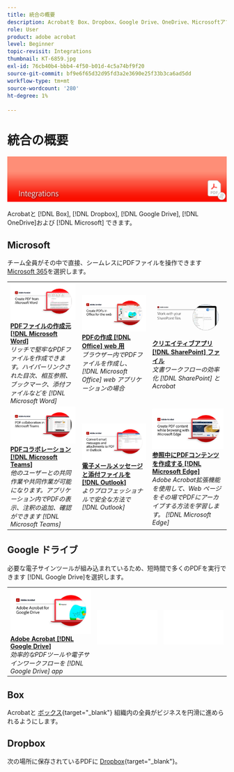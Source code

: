 ```yaml
---
title: 統合の概要
description: Acrobatを Box、Dropbox、Google Drive、OneDrive、Microsoftアプリと連携
role: User
product: adobe acrobat
level: Beginner
topic-revisit: Integrations
thumbnail: KT-6859.jpg
exl-id: 76cb40b4-bbb4-4f50-b01d-4c5a74bf9f20
source-git-commit: bf9e6f65d32d95fd3a2e3690e25f33b3ca6ad5dd
workflow-type: tm+mt
source-wordcount: '280'
ht-degree: 1%

---
```


# 統合の概要

![Acrobat Integrate Image](../assets/Hero-Integrate.png)

Acrobatと [!DNL Box], [!DNL Dropbox], [!DNL Google Drive], [!DNL OneDrive]および [!DNL Microsoft] できます。

## Microsoft

チーム全員がその中で直接、シームレスにPDFファイルを操作できます [Microsoft 365](https://www.adobe.com/documentcloud/integrations/microsoft-office-365.html)を選択します。

<table style="table-layout:fixed">
<tr>
  <td>
    <a href="createfromword.md">
      <img alt="Microsoft Word からのPDFファイルの作成" src="../assets/CreateWord.png" />
    </a>
    <div>
    <a href="createfromword.md"><strong>PDFファイルの作成元 [!DNL Microsoft Word]</strong></a>
    </div>
    <em>リッチで堅牢なPDFファイルを作成できます。ハイパーリンクされた目次、相互参照、ブックマーク、添付ファイルなどを [!DNL Microsoft Word]</em>
    <br>
  </td>
  <td>
    <a href="createofficeweb.md">
      <img alt="PDFの作成 [!DNL Office] web 用" src="../assets/Officeweb_1280.png" />
    </a>
    <div>
    <a href="createofficeweb.md"><strong>PDFの作成 [!DNL Office] web 用</strong></a>
    </div>
    <em>ブラウザー内でPDFファイルを作成し、 [!DNL Microsoft Office] web アプリケーションの場合</em>
    <br>
  </td>  
  <td>
    <a href="acrobatandsp.md">
      <img alt="クリエイティブアプリ [!DNL SharePoint] ファイル" src="../assets/SharePoint.png" />
    </a>
    <div>
    <a href="acrobatandsp.md"><strong>クリエイティブアプリ [!DNL SharePoint] ファイル</strong></a>
    </div>
    <em>文書ワークフローの効率化 [!DNL SharePoint] とAcrobat</em>
    <br>
  </td>  
</tr>
<tr>
  <td>
    <a href="acrobatandteams.md">
      <img alt="PDFコラボレーション [!DNL Microsoft Teams]" src="../assets/MicrosoftTeams.png" />
    </a>
    <div>
    <a href="acrobatandteams.md"><strong>PDFコラボレーション [!DNL Microsoft Teams]</strong></a>
    </div>
    <em>他のユーザーとの共同作業や共同作業が可能になります。アプリケーション内でPDFの表示、注釈の追加、確認ができます [!DNL Microsoft Teams]</em>
    <br>
  </td>
  <td>
    <a href="outlook.md">
      <img alt="Outlook で電子メールメッセージと添付ファイルをPDFに変換する" src="../assets/Outlook.jpg" />
    </a>
    <div>
    <a href="outlook.md"><strong>電子メールメッセージと添付ファイルを [!DNL Outlook]</strong></a>
    </div>
    <em>よりプロフェッショナルで安全な方法で [!DNL Outlook]</em>
    <br>
  </td>
  <td>
    <a href="edge.md">
      <img alt="参照中にPDFコンテンツを作成する [!DNL Microsoft Edge]" src="../assets/Edge_1280.png" />
    </a>
    <div>
    <a href="edge.md"><strong>参照中にPDFコンテンツを作成する [!DNL Microsoft Edge]</strong></a>
    </div>
    <em>Adobe Acrobat拡張機能を使用して、Web ページをその場でPDFにアーカイブする方法を学習します。 [!DNL Microsoft Edge]</em>
    <br>
  </td>
</tr>
</table>

## Google ドライブ

必要な電子サインツールが組み込まれているため、短時間で多くのPDFを実行できます [!DNL Google Drive]を選択します。

<table style="table-layout:fixed">
<tr>
  <td>
    <a href="acrobatandgoogle.md">
      <img alt="Google Drive 向けAdobe Acrobat" src="../assets/acrobatgoogle.jpg" />
    </a>
    <div>
    <a href="acrobatandgoogle.md"><strong>Adobe Acrobat [!DNL Google Drive]</strong></a>
    </div>
    <em>効率的なPDFツールや電子サインワークフローを [!DNL Google Drive] app</em>
    <br>
  </td>
  <td>
   <img alt="スペーサー" src="../assets/Whitespacer.png" />
    <div>
    <br>
  </td>
  <td>
   <img alt="スペーサー" src="../assets/Whitespacer.png" />
    <div>
    <br>
  </td>
</tr>
</table>

## Box

Acrobatと [ボックス](https://www.adobe.com/documentcloud/integrations/box.html){target=&quot;_blank&quot;} 組織内の全員がビジネスを円滑に進められるようにします。

## Dropbox

次の場所に保存されているPDFに [Dropbox](https://www.adobe.com/documentcloud/integrations/dropbox.html){target=&quot;_blank&quot;}。
